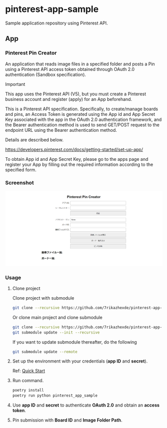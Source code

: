 # pinterest-app-sample

Sample application repository using Pinterest API.

## App

### Pinterest Pin Creator

An application that reads image files in a specified folder and posts a Pin using a Pinterest API access token obtained through OAuth 2.0 authentication (Sandbox specification).

> [!IMPORTANT]  
> This app uses the Pinterest API (V5), but you must create a Pinterest business account and register (apply) for an App beforehand.
>
> This is a Pinterest API specification. Specifically, to create/manage boards and pins, an Access Token is generated using the App id and App Secret Key associated with the app in the OAuth 2.0 authentication framework, and the Bearer authentication method is used to send GET/POST request to the endpoint URL using the Bearer authentication method.
>
> Details are described below.
>
> <https://developers.pinterest.com/docs/getting-started/set-up-app/>
>
> To obtain App id and App Secret Key, please go to the apps page and register your App by filling out the required information according to the specified form.

### Screenshot

<img width="800" alt="Pinterest_Pin_Creator" src="./.demo/Pinterest_Pin_Creator.png">

### Usage

1. Clone project

   Clone project with submodule

   ```bash
   git clone --recursive https://github.com/7rikazhexde/pinterest-app-sample.git
   ```

   Or clone main project and clone submodule

   ```bash
   git clone --recursive https://github.com/7rikazhexde/pinterest-app-sample.git
   git submodule update --init --recursive
   ```

   If you want to update submodule thereafter, do the following

   ```bash
   git submodule update --remote
   ```

2. Set up the environment with your credentials (**app ID** and **secret**).

   Ref: [Quick Start](https://github.com/7rikazhexde/pinterest-api-quickstart/tree/be25168b22b0d2492385546fe22d794bd26d59d0?tab=readme-ov-file#quick-start)

3. Run command.

   ```bash
   poetry install
   poetry run python pinterest_app_sample
   ```

4. Use **app ID** and **secret** to authenticate **OAuth 2.0** and obtain an **access token**.

5. Pin submission with **Board ID** and **Image Folder Path**.
